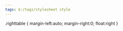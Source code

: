 ```yaml
---
tags: $:/tags/stylesheet style
---
```

.righttable { margin-left:auto; margin-right:0; float:right }